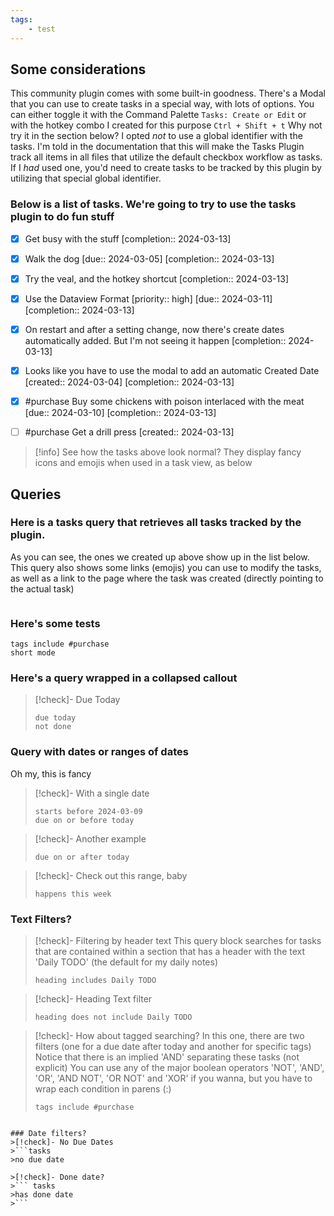 ```yaml
---
tags:
    - test
---
```



## Some considerations
This community plugin comes with some built-in goodness.  There's a Modal that you can use to create tasks in a special way, with lots of options.  You can either toggle it with the Command Palette `Tasks: Create or Edit` or with the hotkey combo I created for this purpose `Ctrl + Shift + t`
Why not try it in the section below?
I opted _not_ to use a global identifier with the tasks.  I'm told in the documentation that this will make the Tasks Plugin track all items in all files that utilize the default checkbox workflow as tasks.  If I _had_ used one, you'd need to create tasks to be tracked by this plugin by utilizing that special global identifier.

### Below is a list of tasks.  We're going to try to use the tasks plugin to do fun stuff

- [x] Get busy with the stuff  [completion:: 2024-03-13]
- [x] Walk the dog  [due:: 2024-03-05]  [completion:: 2024-03-13]
- [x] Try the veal, and the hotkey shortcut  [completion:: 2024-03-13]
- [x] Use the Dataview Format  [priority:: high]  [due:: 2024-03-11]  [completion:: 2024-03-13]
- [x] On restart and after a setting change, now there's create dates automatically added.  But I'm not seeing it happen  [completion:: 2024-03-13]
- [x] Looks like you have to use the modal to add an automatic Created Date  [created:: 2024-03-04]  [completion:: 2024-03-13]
- [x] #purchase Buy some chickens with poison interlaced with the meat  [due:: 2024-03-10]  [completion:: 2024-03-13]

- [ ] #purchase Get a drill press  [created:: 2024-03-13]


> [!info] 
> See how the tasks above look normal?  They display fancy icons and emojis when used in a task view, as below



## Queries
### Here is a tasks query that retrieves all tasks tracked by the plugin. 
As you can see, the ones we created up above show up in the list below.  This query also shows some links (emojis) you can use to modify the tasks, as well as a link to the page where the task was created (directly pointing to the actual task)

```tasks
```

### Here's some tests
```tasks
tags include #purchase 
short mode
```



### Here's a query wrapped in a collapsed callout
>[!check]- Due Today
>```tasks
>due today
>not done


### Query with dates or ranges of dates
Oh my, this is fancy
>[!check]- With a single date
>```tasks
>starts before 2024-03-09
>due on or before today

>[!check]- Another example
>```tasks
>due on or after today

>[!check]- Check out this range, baby
>```tasks
>happens this week

### Text Filters?
>[!check]- Filtering by header text
>This query block searches for tasks that are contained within a section that has a header with the text 'Daily TODO' (the default for my daily notes)
>```tasks
>heading includes Daily TODO

>[!check]- Heading Text filter
>```tasks
>heading does not include Daily TODO

>[!check]- How about tagged searching?
>In this one, there are two filters (one for a due date after today and another for specific tags)
>Notice that there is an implied 'AND' separating these tasks (not explicit)
>You can use any of the major boolean operators 'NOT', 'AND', 'OR', 'AND NOT', 'OR NOT' and 'XOR' if you wanna, but you have to wrap each condition in parens (:)
>
>```tasks
>tags include #purchase 

```

### Date filters?
>[!check]- No Due Dates
>```tasks
>no due date

>[!check]- Done date?
>``` tasks
>has done date
>```



